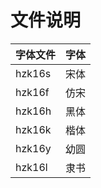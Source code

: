 # 文件说明
|字体文件|字体|
|------|------|
|hzk16s | 宋体 |
|hzk16f	| 仿宋 |
|hzk16h | 黑体 |
|hzk16k	| 楷体 |
|hzk16y	| 幼圆 |
|hzk16l	| 隶书 |